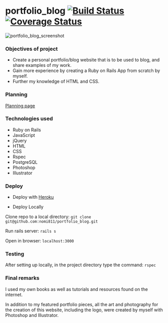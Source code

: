 # portfolio_blog    [![Build Status](https://travis-ci.org/nomi811/portfolio_blog.svg?branch=master)](https://travis-ci.org/nomi811/portfolio_blog)   [![Coverage Status](https://coveralls.io/repos/github/nomi811/portfolio_blog/badge.svg?branch=master)](https://coveralls.io/github/nomi811/portfolio_blog?branch=master)

![portfolio_blog_screenshot](https://user-images.githubusercontent.com/17016297/31353631-db525ed0-acf8-11e7-9b8e-183d98c0910b.png)

### Objectives of project

- Create a personal portfolio/blog website that is to be used to blog, and share examples of my work.
- Gain more experience by creating a Ruby on Rails App from scratch by myself.
- Further my knowledge of HTML and CSS.

### Planning

[Planning page](https://github.com/nomi811/portfolio_blog/blob/master/planning.md)

### Technologies used

- Ruby on Rails
- JavaScript
- jQuery
- HTML
- CSS
- Rspec
- PostgreSQL
- Photoshop
- Illustrator

### Deploy

- Deploy with [Heroku](http://nomivos.herokuapp.com/)

- Deploy Locally

Clone repo to a local directory:
``git clone git@github.com:nomi811/portfolio_blog.git``

Run rails server:
``rails s``

Open in browser:
``localhost:3000``

### Testing

After setting up locally, in the project directory type the command:
``rspec``

### Final remarks

I used my own books as well as tutorials and resources found on the internet.

In addition to my featured portfolio pieces, all the art and photography for the creation of this website, including the logo, were created by myself with Photoshop and Illustrator.
